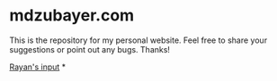 # mdzubayer.com
This is the repository for my personal website. Feel free to share your suggestions or point out any bugs. Thanks!

[Rayan's input](https://www.youtube.com/)
*
